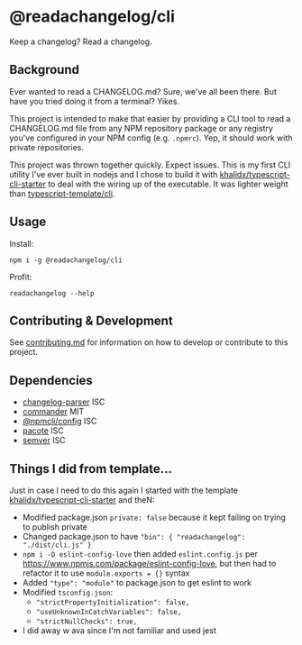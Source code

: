 # @readachangelog/cli

Keep a changelog? Read a changelog.

## Background

Ever wanted to read a CHANGELOG.md? Sure, we've all been there. But have you tried doing it from a terminal? Yikes.

This project is intended to make that easier by providing a CLI tool to read a CHANGELOG.md file from any NPM repository package or any registry you've configured in your NPM config (e.g. `.npmrc`). Yep, it should work with private repositories.

This project was thrown together quickly. Expect issues. This is my first CLI utility I've ever built in nodejs and I chose to build it with [khalidx/typescript-cli-starter](https://github.com/khalidx/typescript-cli-starter) to deal with the wiring up of the executable. It was lighter weight than [typescript-template/cli](https://www.npmjs.com/package/@typescript-template/cli).

## Usage

Install:

```
npm i -g @readachangelog/cli
```

Profit:

```
readachangelog --help
```

## Contributing & Development

See [contributing.md](docs/contributing/contributing.md) for information on how to develop or contribute to this project.

## Dependencies

- [changelog-parser](https://www.npmjs.com/package/changelog-parser) ISC
- [commander](https://www.npmjs.com/package/commander) MIT
- [@npmcli/config](https://www.npmjs.com/package/@npmcli/config) ISC
- [pacote](https://www.npmjs.com/package/pacote) ISC
- [semver](https://www.npmjs.com/package/semver) ISC

## Things I did from template...

Just in case I need to do this again I started with the template [khalidx/typescript-cli-starter](https://github.com/khalidx/typescript-cli-starter) and theN:

- Modified package.json `private: false` because it kept failing on trying to publish private
- Changed package.json to have `"bin": { "readachangelog": "./dist/cli.js" }`
- `npm i -D eslint-config-love` then added `eslint.config.js` per https://www.npmjs.com/package/eslint-config-love, but then had to refactor it to use `module.exports = {}` syntax
- Added `"type": "module"` to package.json to get eslint to work
- Modified `tsconfig.json`:
  - `"strictPropertyInitialization": false,`
  - `"useUnknownInCatchVariables": false,`
  - `"strictNullChecks": true,`
- I did away w ava since I'm not familiar and used jest
